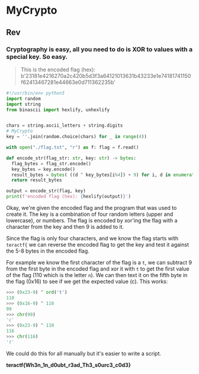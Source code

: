 # MyCrypto

## Rev

### Cryptography is easy, all you need to do is XOR to values with a special key.  So easy.

> This is the encoded flag (hex): b'23181e4216270a2c420b5d3f3a64121013631b43233e1e74181741150f62413467281e44663e0d711362235b'

```python
#!/usr/bin/env python3
import random
import string
from binascii import hexlify, unhexlify


chars = string.ascii_letters + string.digits
# MyCrypto
key = ''.join(random.choice(chars) for _ in range(4))

with open("./flag.txt", "r") as f: flag = f.read()

def encode_str(flag_str: str, key: str) -> bytes:
  flag_bytes = flag_str.encode()
  key_bytes = key.encode()
  result_bytes = bytes( ((d ^ key_bytes[i%4]) + 9) for i, d in enumerate(flag_bytes))
  return result_bytes

output = encode_str(flag, key)
print(f'encoded flag (hex): {hexlify(output)}')
```

Okay, we're given the encoded flag and the program that was used to create it.  The key is a combination of four random letters (upper and lowercase), or numbers.  The flag is encoded by xor'ing the flag with a character from the key and then 9 is added to it.

Since the flag is only four characters, and we know the flag starts with `teractf{` we can reverse the encoded flag to get the key and test it against the 5-8 bytes in the encoded flag.

For example we know the first character of the flag is a `t`, we can subtract 9 from the first byte in the encoded flag and xor it with `t` to get the first value of the flag (110 which is the letter `n`).  We can then text it on the fifth byte in the flag (0x16) to see if we get the expected value (c). This works:

```python
>>> (0x23-9) ^ ord('t')
110
>>> (0x16-9) ^ 110
99
>>> chr(99)
'c'
>>> (0x23-9) ^ 110
116
>>> chr(116)
't'
```
We could do this for all manually but it's easier to write a script.


**teractf{Wh3n_1n_d0ubt_r3ad_Th3_s0urc3_c0d3}**
